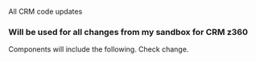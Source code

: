 All CRM code updates
### Will be used for all changes from my sandbox for CRM z360

Components will include the following. Check change.